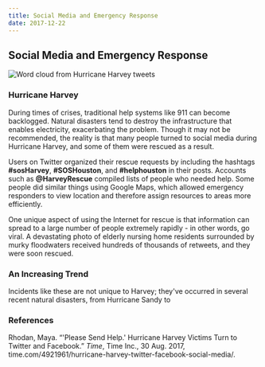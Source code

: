 ```yaml
---
title: Social Media and Emergency Response
date: 2017-12-22
---
```


## Social Media and Emergency Response

![Word cloud from Hurricane Harvey tweets]({{'/img/wordcloud.jpg|prepend:site.baseurl'}})

### Hurricane Harvey

During times of crises, traditional help systems like 911 can become backlogged. Natural disasters tend to destroy the infrastructure that enables electricity, exacerbating the problem. Though it may not be recommended, the reality is that many people turned to social media during Hurricane Harvey, and some of them were rescued as a result.

Users on Twitter organized their rescue requests by including the hashtags **#sosHarvey**, **#SOSHouston**, and **#helphouston** in their posts. Accounts such as **@HarveyRescue** compiled lists of people who needed help. Some people did similar things using Google Maps, which allowed emergency responders to view location and therefore assign resources to areas more efficiently.

One unique aspect of using the Internet for rescue is that information can spread to a large number of people extremely rapidly - in other words, go viral. A devastating photo of elderly nursing home residents surrounded by murky floodwaters received hundreds of thousands of retweets, and they were soon rescued.

### An Increasing Trend

Incidents like these are not unique to Harvey; they've occurred in several recent natural disasters, from Hurricane Sandy to 

### References

Rhodan, Maya. “'Please Send Help.' Hurricane Harvey Victims Turn to Twitter and Facebook.” *Time*, Time Inc., 30 Aug. 2017, time.com/4921961/hurricane-harvey-twitter-facebook-social-media/.